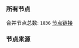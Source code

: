 ### 所有节点
合并节点总数: `1836`
[节点链接](https://raw.githubusercontent.com/rzhy1/11/master/sub/sub_merge_base64.txt)

### 节点来源
